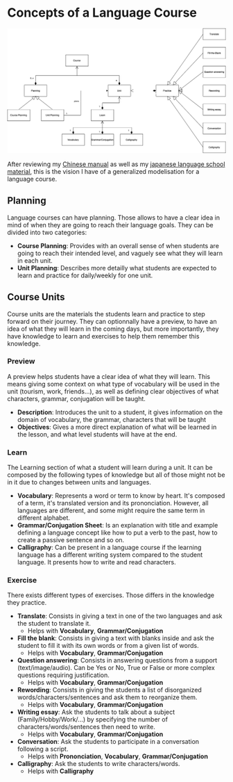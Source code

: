 # Concepts of a Language Course

![alt text](https://raw.githubusercontent.com/elnukakujo/language-learning-app/refs/heads/main/docs/CourseModel.drawio.png)

After reviewing my [Chinese manual](https://www.editions-ellipses.fr/accueil/10457-n-hao-ma-premiers-pas-en-chinois-mandarin-a1-a2-9782340038684.html?srsltid=AfmBOopRUlOsr0ffdePtTNsupkNRExMX17DO2QiTOMAt_D72wAh4Qsx_) as well as my [japanese language school material](https://www.coto-language.com/product-page/beginner-6-intensive-course-materials-2020), this is the vision I have of a generalized modelisation for a language course.

## Planning
Language courses can have planning. Those allows to have a clear idea in mind of when they are going to reach their language goals. They can be divided into two categories:
- **Course Planning**: Provides with an overall sense of when students are going to reach their intended level, and vaguely see what they will learn in each unit.
- **Unit Planning**: Describes more detailly what students are expected to learn and practice for daily/weekly for one unit.

## Course Units
Course units are the materials the students learn and practice to step forward on their journey. They can optionnally have a preview, to have an idea of what they will learn in the coming days, but more importantly, they have knowledge to learn and exercises to help them remember this knowledge. 

### Preview
A preview helps students have a clear idea of what they will learn. This means giving some context on what type of vocabulary will be used in the unit (tourism, work, friends...), as well as defining clear objectives of what characters, grammar, conjugation will be taught.
- **Description**: Introduces the unit to a student, it gives information on the domain of vocabulary, the grammar, characters that will be taught
- **Objectives**: Gives a more direct explanation of what will be learned in the lesson, and what level students will have at the end.

### Learn
The Learning section of what a student will learn during a unit. It can be composed by the following types of knowledge but all of those might not be in it due to changes between units and languages.
- **Vocabulary**: Represents a word or term to know by heart. It's composed of a term, it's translated version and its prononciation. However, all languages are different, and some might require the same term in different alphabet.
- **Grammar/Conjugation Sheet**: Is an explanation with title and example defining a language concept like how to put a verb to the past, how to create a passive sentence and so on.
- **Calligraphy**: Can be present in a language course if the learning language has a different writing system compared to the student language. It presents how to write and read characters.

### Exercise
There exists different types of exercises. Those differs in the knowledge they practice.
- **Translate**: Consists in giving a text in one of the two languages and ask the student to translate it.
  - Helps with **Vocabulary**, **Grammar/Conjugation**
- **Fill the blank**: Consists in giving a text with blanks inside and ask the student to fill it with its own words or from a given list of words.
  - Helps with **Vocabulary**, **Grammar/Conjugation**
- **Question answering**: Consists in answering questions from a support (text/image/audio). Can be Yes or No, True or False or more complex questions requiring justification.
  - Helps with **Vocabulary**, **Grammar/Conjugation**
- **Rewording**: Consists in giving the students a list of disorganized words/characters/sentences and ask them to reorganize them.
  - Helps with **Vocabulary**, **Grammar/Conjugation**
- **Writing essay**: Ask the students to talk about a subject (Family/Hobby/Work/...) by specifying the number of characters/words/sentences then need to write.
  - Helps with **Vocabulary**, **Grammar/Conjugation**
- **Conversation**: Ask the students to participate in a conversation following a script.
  - Helps with **Prononciation**, **Vocabulary**, **Grammar/Conjugation**
- **Calligraphy**: Ask the students to write characters/words.
  - Helps with **Calligraphy**
